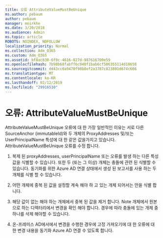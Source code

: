 ```yaml
---
title: 오류 AttributeValueMustBeUnique
ms.author: pebaum
author: pebaum
manager: mnirkhe
ms.date: 3/20/2018
ms.audience: Admin
ms.topic: article
ROBOTS: NOINDEX, NOFOLLOW
localization_priority: Normal
ms.collection: Adm_O365
ms.custom: Adm_O365
ms.assetid: bf8ac830-6f0c-4616-827d-987616700e59
ms.openlocfilehash: 7b98b68fabff6c048f1bab6cf506355114d18658
ms.sourcegitcommit: dd43cc0a9470f98b8ef2a3787c823801d674c666
ms.translationtype: MT
ms.contentlocale: ko-KR
ms.lasthandoff: 02/12/2019
ms.locfileid: "29916530"
---
```

# <a name="error-attributevaluemustbeunique"></a>오류: AttributeValueMustBeUnique

AttributeValueMustBeUnique 오류에 대 한 가장 일반적인 이유는 서로 다른 SourceAnchor (immutableId)와 두 개체의 ProxyAddresses 및/또는 UserPrincipalName 특성에 대 한 같은 값을가지고 있습니다. AttributeValueMustBeUnique 오류를 수정 합니다.
  
1. 복제 된 proxyAddresses, userPrincipalName 또는 오류를 발생 하는 다른 특성 값을 식별할 수 있습니다. 또한 두 (또는 그 이상) 개체는 충돌에 관련 된 식별할 수 있습니다. 동기화를 위한 Azure AD 연결 상태에서 생성 된 보고서를 사용 하는 두 개체를 식별 할 수 있습니다.
    
2. 어떤 개체에 중복 된 값을 설정할 계속 해야 하 고 있는 개체 되어서는 안을 식별 합니다.
    
3. 해당 값이 없는 해야 하는 개체에서 중복 된 값을 제거 합니다. Note 개체에서 원본으로 하는 디렉터리에서 변경을 확인 해야 합니다. 경우에 따라 충돌에 있는 개체 중 하나를 삭제 해야할 수 있습니다.
    
4. 온-프레미스 AD에서에서 변경을 수행한 경우에 고정 가져오기에 대 한 오류에 대 한 변경 내용을 동기화 Azure AD 연결 수 있도록 합니다.
    

